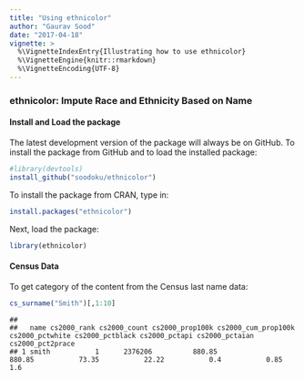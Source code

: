 ```yaml
---
title: "Using ethnicolor"
author: "Gaurav Sood"
date: "2017-04-18"
vignette: >
  %\VignetteIndexEntry{Illustrating how to use ethnicolor}
  %\VignetteEngine{knitr::rmarkdown}
  %\VignetteEncoding{UTF-8}
---
```


### ethnicolor: Impute Race and Ethnicity Based on Name


#### Install and Load the package

The latest development version of the package will always be on GitHub. To install the package from GitHub and to load the installed package:


```r
#library(devtools)
install_github("soodoku/ethnicolor")
```

To install the package from CRAN, type in: 


```r
install.packages("ethnicolor")
```

Next, load the package:


```r
library(ethnicolor)
```

#### Census Data

To get category of the content from the Census last name data:


```r
cs_surname("Smith")[,1:10]
```

```
##
##   name cs2000_rank cs2000_count cs2000_prop100k cs2000_cum_prop100k cs2000_pctwhite cs2000_pctblack cs2000_pctapi cs2000_pctaian cs2000_pct2prace
## 1 smith           1      2376206          880.85              880.85           73.35           22.22           0.4           0.85             1.6
```

